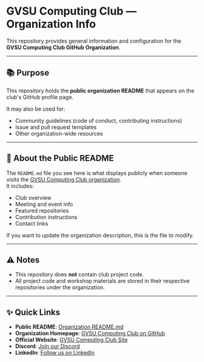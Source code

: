 # GVSU Computing Club — Organization Info

This repository provides general information and configuration for the **GVSU Computing Club GitHub Organization**.

---

## 📚 Purpose

This repository holds the **public organization README** that appears on the club's GitHub profile page.

It may also be used for:
- Community guidelines (code of conduct, contributing instructions)
- Issue and pull request templates
- Other organization-wide resources

---

## 📄 About the Public README

The `README.md` file you see here is what displays publicly when someone visits the [GVSU Computing Club organization](https://github.com/GVSU-Computing-Club).  
It includes:
- Club overview
- Meeting and event info
- Featured repositories
- Contribution instructions
- Contact links

If you want to update the organization description, this is the file to modify.

---

## ⚠ Notes

- This repository does **not** contain club project code.
- All project code and workshop materials are stored in their respective repositories under the organization.

---

## ✨ Quick Links

- **Public README**: [Organization README.md](https://github.com/GVSU-Computing-Club/.github/blob/main/profile/README.md)
- **Organization Homepage**: [GVSU Computing Club on GitHub](https://github.com/GVSU-Computing-Club)
- **Official Website**: [GVSU Computing Club Site](https://cis.gvsu.edu/~computing_club/)
- **Discord**: [Join our Discord](https://discord.gg/QURJEAn34P)
- **LinkedIn**: [Follow us on LinkedIn](https://www.linkedin.com/company/computing-club/)
